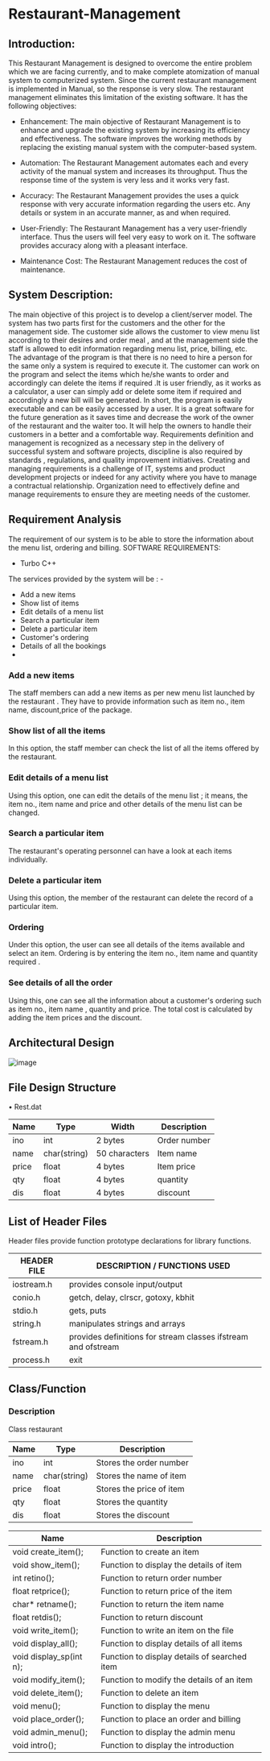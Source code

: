# Restaurant-Management
## Introduction:

This Restaurant Management is designed to overcome the entire problem which we are facing currently, and to make complete atomization of manual system to computerized system. Since the current restaurant management is implemented in Manual, so the response is very slow. The restaurant management eliminates this limitation of the existing software.  It has the following objectives:

- Enhancement:
The main objective of Restaurant Management is to enhance and upgrade the existing system by increasing its efficiency and effectiveness. The software improves the working methods by replacing the existing manual system with the computer-based system.

- Automation:
The Restaurant Management automates each and every activity of the manual system and increases its throughput. Thus the response time of the system is very less and it works very fast.
- Accuracy:
The Restaurant Management provides the uses a quick response with very accurate information regarding the users etc. Any details or system in an accurate manner, as and when required.
- User-Friendly:
The Restaurant Management has a very user-friendly interface. Thus the users will feel very easy to work on it. The software provides accuracy along with a pleasant interface.

- Maintenance Cost:
The Restaurant Management reduces the cost of maintenance.

 
## System Description:

The main objective of this project is to develop a client/server model. The system has two parts first for the customers and the other for the management side. The customer side allows the customer to view menu list according to their desires and order meal , and at the management side the staff is allowed to edit information regarding menu list, price, billing, etc.
The advantage of the program is that there is no need to hire a person for the same only a system is required to execute it. The customer can work  on the program and select the items which he/she wants to order and accordingly can delete the items if required .It is user friendly, as it works as a calculator, a user can simply add or delete some item if required and accordingly a new bill will be generated.
In short, the program is easily executable and can be easily accessed by a user. It is a great software for the future generation as it saves time and decrease the work of the owner of the restaurant and the waiter too. It will help the owners to handle their customers in a better and a comfortable way.
Requirements definition and management is recognized as a necessary step in the delivery of successful system and software projects, discipline is also required by standards , regulations, and quality improvement initiatives. Creating and managing requirements is a challenge of IT, systems and product development projects or indeed for any activity where you have to manage a contractual relationship. Organization need to effectively define and manage requirements to ensure they are meeting needs of the customer.



 
## Requirement Analysis

The requirement of our system is to be able to store the information about the menu list, ordering and billing.
SOFTWARE REQUIREMENTS:
- Turbo C++

The services provided by the system will be : -
-	Add a new items
-	Show list of items
-	Edit details of a  menu list
-	Search a particular item
-	Delete a particular item
-	Customer's ordering
-	Details of all the bookings
-	
### Add a new items
The staff members can add a new items  as per new menu list launched by the restaurant . They have to provide information such as item no., item name, discount,price of the package.
### Show list of all the items
In this option, the staff member can check the list of all the items offered by the restaurant. 
### Edit details of a menu list
Using this option, one can edit the details of the menu list ; it means, the item no., item name and price and other details of the menu list can be changed. 
### Search a particular item
The restaurant's operating personnel can have a look at each items individually. 
### Delete a particular  item
Using this option, the member of the restaurant can delete the record of a particular item. 
### Ordering
Under this option, the user can see all details of the items available and select an item. Ordering is by entering the item no., item name and quantity required .
### See details of all the order
Using this, one can see all the information about a customer's ordering such as item no., item name , quantity and price. The total cost is calculated by adding the item prices and the discount.






 
## Architectural Design
![image](https://user-images.githubusercontent.com/67699993/121335386-291c3c80-c938-11eb-9ba9-8cfa0b6b03bf.png)
## File Design Structure                
•	Rest.dat

| Name	 | Type	        | Width         |	Description  |
|-------|--------------|---------------|--------------|
| ino   |	int	         | 2 bytes       | Order number | 
| name	 | char(string) | 50 characters | Item name    |
| price	| float	       | 4 bytes       | Item price   |
| qty	  | float	       | 4 bytes       | quantity     |
| dis	  | float	       | 4 bytes	      | discount     |  



 
## List of Header Files
Header files provide function prototype declarations for library functions. 

| HEADER FILE |	DESCRIPTION / FUNCTIONS USED                                  |
|-------------|---------------------------------------------------------------|
| iostream.h	 | provides console input/output                                 |
| conio.h	    | getch, delay, clrscr, gotoxy, kbhit                           |
| stdio.h	    | gets, puts                                                    |
| string.h	   | manipulates strings and arrays                                |
| fstream.h	  | provides definitions for stream classes ifstream and ofstream |
| process.h	  | exit                                                          |

 
## Class/Function 
### Description

Class restaurant

| Name  |	Type         | Description               |
|-------|--------------|---------------------------|
| ino   |	int          |	Stores the order number   |
| name  |	char(string) |	Stores the name of item   |
| price |	float        |	Stores the price of item  | 
| qty   |	float        |	Stores the quantity       |
| dis   |	float        |	Stores the discount       |

| Name                    | Description                                  |
|-------------------------|----------------------------------------------|
| void create_item();     |	Function to create an item              		   |
| void show_item();       | Function to display the details of item 		   |
| int retino();           | Function to return order number         		   |
| float retprice();       | Function to return price of the item    		   |
| char* retname();        |	Function to return the item name        		   |
| float retdis(); 	       | Function to return discount             		   |
| void write_item();	     | Function to write an item on the file  		    |
| void display_all();	    | Function to display details of all items     |
| void display_sp(int n); |	Function to display details of searched item |
| void modify_item();	    | Function to modify the details of an item    |
| void delete_item();	    | Function to delete an item                   |
| void menu();	           | Function to display the menu                 |
| void place_order();	    | Function to place an order and billing       |
| void admin_menu();	     | Function to display the admin menu           |
| void intro();	          | Function to display the introduction         |

